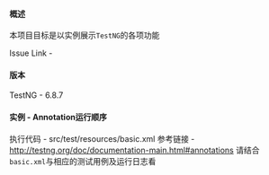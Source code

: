 #### 概述

本项目目标是以实例展示`TestNG`的各项功能

Issue Link -

#### 版本

TestNG - 6.8.7

#### 实例 - Annotation运行顺序

执行代码 - src/test/resources/basic.xml
参考链接 - http://testng.org/doc/documentation-main.html#annotations
请结合`basic.xml`与相应的测试用例及运行日志看